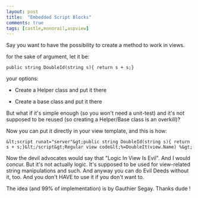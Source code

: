 ```yaml
---
layout: post
title:  "Embedded Script Blocks"
comments: true
tags: [castle,monorail,aspview]
---
```



Say you want to have the possibility to create a method to work in views.

for the sake of argument, let it be:

```
public string DoubleId(string s){ return s + s;}
```

your options:
- Create a Helper class and put it there 

- Create a base class and put it there


But what if it's simple enough (so you won't need a unit-test) and it's not supposed to be reused (so creating a Helper/Base class is an overkill)?

Now you can put it directly in your view template, and this is how:

```
&lt;script runat="server"&gt;public string DoubleId(string s){ return s + s;}&lt;/script&gt;Regular view code&lt;%=DoubleIt(view.Name) %&gt;
```



Now the devil advocates would say that "Logic In View Is Evil". And I would concur. But it's not actually logic. It's supposed to be used for view-related string manipulations and such. And anyway you can do Evil Deeds without it, too. And you don't HAVE to use it if you don't want to.



The idea (and 99% of implementation) is by Gauthier Segay. Thanks dude !

